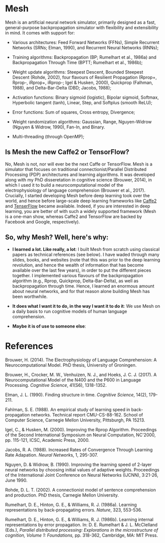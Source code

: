 # Mesh

Mesh is an artificial neural network simulator, primarily designed as a
fast, general-purpose backpropagation simulator with flexibility and
extensibility in mind. It comes with support for:

* Various architectures: Feed Forward Networks (FFNs), Simple Recurrent
  Networks (SRNs; Elman, 1990), and Recurrent Neural Networks (RNNs);

* Training algorithms: Backpropagation (BP; Rumelhart et al., 1986a) and
  Backpropagation Through Time (BPTT; Rumelhart et al., 1986b);

* Weight update algorithms: Steepest Descent, Bounded Steepest Descent
  (Rohde, 2002), four flavours of Resilient Propagation (Rprop+, Rprop-,
  iRprop+, iRprop-; Igel & Husken, 2000), Quickprop (Falhman, 1988), and
  Delta-Bar-Delta (DBD; Jacobs, 1988);

* Activation functions: Binary sigmoid (logistic), Bipolar sigmoid, Softmax,
  Hyperbolic tangent (tanh), Linear, Step, and Softplus (smooth ReLU);

* Error functions: Sum of squares, Cross entropy, Divergence;

* Weight randomization algorithms: Gaussian, Range, Nguyen-Widrow (Nguyen &
  Widrow, 1990), Fan-In, and Binary.

* Multi-threading (through OpenMP);

## Is Mesh the new Caffe2 or TensorFlow?

No, Mesh is not, nor will ever be the next Caffe or TensorFlow. Mesh is a
simulator that focuses on traditional connectionist/Parallel Distributed
Processing (PDP) architectures and learning algorithms. It was developed
along with my PhD disseretation in cognitive science (Brouwer, 2014), in
which I used it to build a neurocomputational model of the electrophysiology
of language comprehension (Brouwer et al., 2017). Crucially, I started
developing Mesh before deep learning took over the world, and hence before
large-scale deep learning frameworks like [Caffe2](https://caffe2.ai) and
[TenserFlow](https://www.tensorflow.org/) became available. Indeed, if you
are interested in deep learning, you are better of with such a widely
supported framework (Mesh is a one-man show, whereas Caffe2 and TensorFlow
are backed by Facebook and Google, respectively). 

## So, why Mesh? Well, here's why:

* **I learned a lot. Like really, a lot**: I built Mesh from scratch using
  classical papers as technical references (see below). I have waded through
  many slides, books, and websites (note that this was prior to the deep
  learning revolution, and hence the wealth of information that has become
  available over the last few years), in order to put the different pieces
  together.  I implemented various flavours of the backpropagation algorithm
  (e.g., Rprop, Quickprop, Delta-Bar-Delta), as well as backpropagation
  through time. Hence, I learned an enormous amount about neural networks,
  and for that reason alone building Mesh has been worthwhile.

* **It does what I want it to do, in the way I want it to do it**: We use
  Mesh on a daily basis to run cognitive models of human language
  comprehension. 
  
* **Maybe it is of use to someone else**:



# References

Brouwer, H. (2014). The Electrophysiology of Language Comprehension: A
Neurocomputational Model. PhD thesis, University of Groningen.

Brouwer, H., Crocker, M. W., Venhuizen, N. J., and Hoeks, J. C. J. (2017). A
Neurocomputational Model of the N400 and the P600 in Language Processing.
*Cognitive Science*, 41(S6), 1318-1352.

Elman, J. L. (1990). Finding structure in time. *Cognitive Science*, 14(2),
179-211.

Fahlman, S. E. (1988). An empirical study of learning speed in
back-propagation networks. Technical report CMU-CS-88-162. School of
Computer Science, Carnegie Mellon University, Pittsburgh, PA 15213.

Igel, C., & Husken, M. (2000). Improving the Rprop Algorithm. Proceedings of
the Second International Symposium on Neural Computation, NC'2000, pp.
115-121, ICSC, Academic Press, 2000.

Jacobs, R. A. (1988). Increased Rates of Convergence Through Learning Rate
Adapation. *Neural Network*s, 1, 295-307.

Nguyen, D. & Widrow, B. (1990). Improving the learning speed of 2-layer
neural networks by choosing initial values of adaptive weights. Proceedings
of the International Joint Conference on Neural Networks (IJCNN), 3:21-26,
June 1990.

Rohde, D. L. T. (2002). A connectionist model of sentence comprehension and
production. PhD thesis, Carnegie Mellon University.

Rumelhart, D. E., Hinton, G. E., & Williams, R. J. (1986a). Learning
representations by back-propagating errors. *Nature*, 323, 553-536.

Rumelhart, D. E., Hinton, G. E., & Williams, R. J. (1986b). Learning
internal representations by error propagation. In: D. E. Rumelhart & J. L.
McClelland (Eds.), *Parallel distributed processing: Explorations in the
microstructure of cognition, Volume 1: Foundations,* pp. 318-362, Cambridge,
MA: MIT Press.
